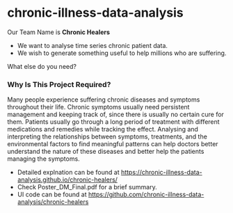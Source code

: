 # chronic-illness-data-analysis
Our Team Name is **Chronic Healers**

- We want to analyse time series chronic patient data.
- We wish to generate something useful to help millions who are suffering.

What else do you need?

### Why Is This Project Required?
Many people experience suffering chronic diseases and symptoms throughout their life. Chronic
symptoms usually need persistent management and keeping track of, since there is usually no
certain cure for them. Patients usually go through a long period of treatment with different
medications and remedies while tracking the effect.
Analysing and interpreting the relationships between symptoms, treatments, and the
environmental factors to find meaningful patterns can help doctors better understand the nature
of these diseases and better help the patients managing the symptoms.


* Detailed explnation can be found at https://chronic-illness-data-analysis.github.io/chronic-healers/
* Check Poster_DM_Final.pdf for a brief summary.
* UI code can be found at https://github.com/chronic-illness-data-analysis/chronic-healers